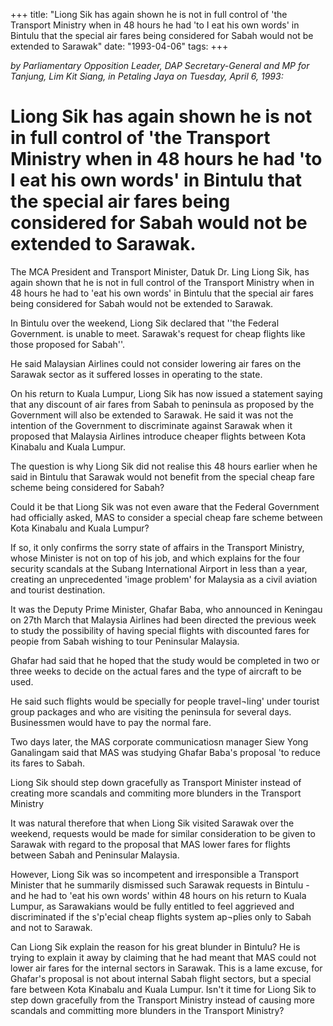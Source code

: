 +++ 
title: "Liong Sik has again shown he is not in full control of 'the Transport Ministry when in 48 hours he had 'to I eat his own words' in Bintulu that the special air fares being considered for Sabah would not be extended to Sarawak"
date: "1993-04-06"
tags:
+++

_by Parliamentary Opposition Leader, DAP Secretary-General and MP for Tanjung, Lim Kit Siang, in Petaling Jaya on Tuesday, April 6, 1993:_

# Liong Sik has again shown he is not in full control of 'the Transport Ministry when in 48 hours he had 'to I eat his own words' in Bintulu that the special air fares being considered for Sabah would not be extended to Sarawak.

The MCA President and Transport Minister, Datuk Dr. Ling Liong Sik, has again shown that he is not in full control of the Transport Ministry when in 48 hours he had to 'eat his own words' in Bintulu that the special air fares being considered for Sabah would not be extended to Sarawak.</u>

In Bintulu over the weekend, Liong Sik declared that ''the Federal Government. is unable to meet. Sarawak's request for cheap flights like those proposed for Sabah''.

He said Malaysian Airlines could not consider lowering air fares on the Sarawak sector as it suffered losses in operating to the state.

On his return to Kuala Lumpur, Liong Sik has now issued a statement saying that any discount of air fares from Sabah to peninsula as proposed by the Government will also be extended to Sarawak. He said it was not the intention of the Government to discriminate against Sarawak when it proposed that Malaysia Airlines introduce cheaper flights between Kota Kinabalu and Kuala Lumpur.

The question is why Liong Sik did not realise this 48 hours earlier when he said in Bintulu that Sarawak would not benefit from the special cheap fare scheme being considered for Sabah?

Could it be that Liong Sik was not even aware that the Federal Government had officially asked, MAS to consider a special cheap fare scheme between Kota Kinabalu and Kuala Lumpur?

If so, it only confirms the sorry state of affairs in the Transport Ministry, whose Minister is not on top of his job, and which explains for the four security scandals at the Subang International Airport in less than a year, creating an unprecedented 'image problem' for Malaysia as a civil aviation and tourist destination.

It was the Deputy Prime Minister, Ghafar Baba, who announced in Keningau on 27th March that Malaysia Airlines had been directed the previous week to study the possibility of having special flights with discounted fares for peopie from Sabah wishing to tour Peninsular Malaysia.

Ghafar had said that he hoped that the study would be completed in two or three weeks to decide on the actual fares and the type of aircraft to be used.

He said such flights would be specially for people travel¬ling' under tourist group packages and who are visiting the peninsula for several days. Businessmen would have to pay the normal fare.

Two days later, the MAS corporate communicatiosn manager Siew Yong Ganalingam said that MAS was studying Ghafar Baba's proposal 'to reduce its fares to Sabah.

Liong Sik should step down gracefully as Transport Minister instead of creating more scandals and commiting more blunders in the Transport Ministry 

It was natural therefore that when Liong Sik visited Sarawak over the weekend, requests would be made for similar consideration to be given to Sarawak with regard to the proposal that MAS lower fares for flights between Sabah and Peninsular Malaysia.

However, Liong Sik was so incompetent and irresponsible a Transport Minister that he summarily dismissed such Sarawak requests in Bintulu - and he had to 'eat his own words' within 48 hours on his return to Kuala Lumpur, as Sarawakians would be fully entitled to feel aggrieved and discriminated if the s'p'ecial cheap flights system ap¬plies only to Sabah and not to Sarawak.

Can Liong Sik explain the reason for his great blunder in Bintulu? He is trying to explain it away by claiming that he had meant that MAS could not lower air fares for the internal sectors in Sarawak.	This is a lame excuse, for Ghafar's proposal is not about internal Sabah flight sectors, but a special fare between Kota Kinabalu and Kuala Lumpur.
Isn't it time for Liong Sik to step down gracefully from the Transport Ministry instead of causing more scandals and committing more blunders in the Transport Ministry?
 
